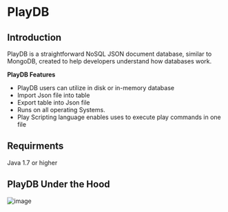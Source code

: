 PlayDB
====

Introduction
--
PlayDB is a straightforward NoSQL JSON document database, similar to MongoDB, created to help developers understand how databases work. 

**PlayDB Features**

   - PlayDB users can utilize in disk or in-memory database     
   - Import Json file into table
   - Export table into Json file
   - Runs on all operating Systems.
   - Play Scripting language enables uses to execute play commands in one file


Requirments
---
Java 1.7 or higher

PlayDB Under the Hood
---
![image](https://github.com/selvadurai/PlayDB/assets/4705770/916d7422-de55-4094-b19b-628ae505e910)


